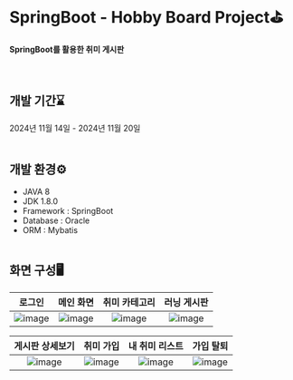 # SpringBoot - Hobby Board Project⛳
<h4>SpringBoot를 활용한 취미 게시판</h4>
<br/>

## 개발 기간⌛
2024년 11월 14일 - 2024년 11월 20일
<br/><br/>

## 개발 환경⚙️
- JAVA 8
- JDK 1.8.0
- Framework : SpringBoot
- Database : Oracle
- ORM : Mybatis
<br/><br/>

## 화면 구성🖥️
|로그인|메인 화면|취미 카테고리|러닝 게시판|
|:------:|:---------:|:------------:|:-------------:|
|![image](https://github.com/user-attachments/assets/fe53447e-af67-42d3-baad-9fcde24ca596)|![image](https://github.com/user-attachments/assets/ebf7dd95-374e-4b4e-9cef-d06e134d9018)|![image](https://github.com/user-attachments/assets/af34c245-fdce-40be-93d9-b025686bb3fd)|![image](https://github.com/user-attachments/assets/4471fede-21a3-455e-9a6b-e4cfba87fdfc)

|게시판 상세보기|취미 가입|내 취미 리스트|가입 탈퇴|
|:------:|:---------:|:------------:|:-------------:|
|![image](https://github.com/user-attachments/assets/83b0c71e-7c2a-4e16-8ba7-335578f54c2d)|![image](https://github.com/user-attachments/assets/adcbd79a-ef5e-47cd-9166-fdf92793b3ed)|![image](https://github.com/user-attachments/assets/5899e93b-127b-4435-a032-41efb005c425)|![image](https://github.com/user-attachments/assets/5054d858-43e9-4bd7-86f9-367589e61b5b)|







